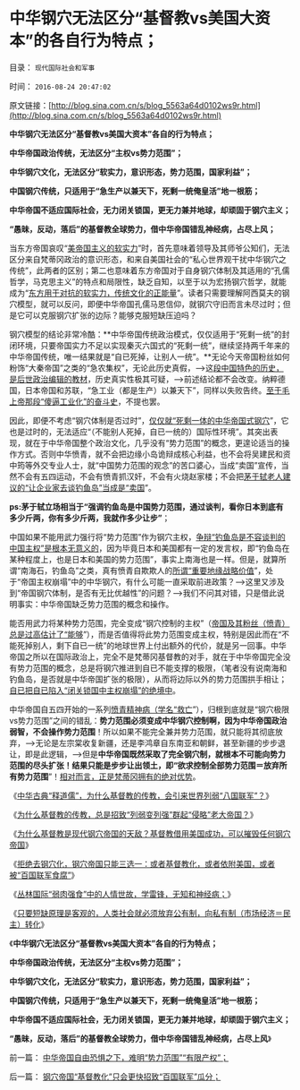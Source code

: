 # 中华钢穴无法区分“基督教vs美国大资本”的各自行为特点；

目录： `现代国际社会和军事` 

时间： `2016-08-24 20:47:02` 

原文链接：[http://blog.sina.com.cn/s/blog_5563a64d0102ws9r.html](http://blog.sina.com.cn/s/blog_5563a64d0102ws9r.html)

**中华钢穴无法区分“基督教vs美国大资本”各自的行为特点；**

**中华帝国政治传统，无法区分“主权vs势力范围”；**

**中华钢穴文化，无法区分“软实力，意识形态，势力范围，国家利益”；**

**中国钢穴传统，只适用于“急生产以兼天下，死剩一统俺皇活”地一根筋；**

**中华帝国不适应国际社会，无力闭关锁国，更无力兼并地球，却顽固于钢穴主义；**

**“愚昧，反动，落后”的基督教全球势力，借中华帝国错乱神经病，占尽上风；**



当东方帝国哀叹“[美帝国主义的软实力](../../../2009/7/5/美国软实力是人权普世个体价值观.md)”时，首先意味着领导及其师爷公知们，无法区分来自梵蒂冈政治的意识形态，和来自美国社会的“私心世界观干扰中华钢穴之传统”，此两者的区别；第二也意味着东方帝国对于自身钢穴体制及其适用的“孔儒哲学，马克思主义”的特点和局限性，缺乏自知，以至于以为宏扬钢穴哲学，就能成为“[东方用于对抗的软实力，传统文化的正能量](../../../2009/7/5/软实力是什么？中国，美国，阿拉伯的软实力？.md)”。读者只需要理解阿西莫夫的钢穴模型，就可以反问，即便中华帝国孔儒马恩信仰，就钢穴守旧而言未尽过时；但是它可以克服钢穴扩张的边际？能够克服短缺压迫吗？

钢穴模型的结论非常冷酷：**中华帝国传统政治模式，仅仅适用于“死剩一统”的封闭环境，只要帝国实力不足以实现秦灭六国式的“死剩一统”，继续坚持两千年来的中华帝国传统，唯一结果就是“自已死掉，让别人一统”。**无论今天帝国粉丝如何粉饰“大秦帝国”之类的“急农集权”，无论此历史真假，——>这[段中国特色的历史，是后世政治编辑的教材](../../../2010/5/7/评论历史者不宜研史；分析历史就是分析现实.md)，历史真实性极其可疑，——>前述结论都不会改变。纳粹德国，日本帝国和苏联，“急工业（都是生产）以兼天下”，同样以失败告终。[至于毛上帝那段“傻逼工业化”的奋斗史](../../../2009/8/5/无人权的农村人口城镇化工业化将是什么后果？.md)，不提也罢。

因此，即便不考虑“钢穴体制是否过时”，[仅仅就“死剩一体的中华帝国式钢穴](../../../2016/7/25/基督教理想中的钢穴，中华愤青的“自由（空旷）恐惧症”.md)”，它也是过时的，无法适应“（不能别人死掉，自已一统的）国际性环境”。其突出表现，就在于中华帝国整个政治文化，几乎没有“势力范围”的概念，更遑论适当的操作方式。否则中华愤青，就不会把边缘小岛诡辩成核心利益，也不会将吴建民和资中筠等外交专业人士，就“中国势力范围的观念”的苦口婆心，当成“卖国”宣传，当然不会有五四运动，不会有愤青抓汉奸，不会有火烧赵家楼；不会把[茅于轼老人建议的“让企业家去谈钓鱼岛”当成是“卖国](http://blog.sina.com.cn/s/blog_49a3971d0100ag1a.html)”。

**ps:茅于轼立场相当于“强调钓鱼岛是中国势力范围，通过谈判，看你日本到底有多少斤两，你有多少斤两，我就作多少让步”**；

中国如果不能用武力强行将“势力范围”作为钢穴主权，[争辩“钓鱼岛是不容谈判的中国主权”是根本无意义的](../../../2012/9/28/任何“历史依据”不构成现实主权的根据.md)，因为毕竟日本和美国都有一定的发言权，即“钓鱼岛在某种程度上，也是日本和美国的势力范围”，事实上南海也是一样。但是，就算所谓“南海石，钓鱼岛”之类，真有愤青自欺欺人的[所谓“重要地缘战略价值](../../../2012/12/22/地缘政治／战略是国际社会中的厚黑学.md)”，处于“帝国主权崩塌”中的中华钢穴，有什么可能一直采取前进政策？——>这里又涉及到“帝国钢穴体制，是否有无比优越性”的问题？——>我们不问其对错，只是借此说明事实：中华帝国缺乏势力范围的概念和操作。

能否用武力将某种势力范围，完全变成“钢穴控制的主权”（[帝国及其粉丝（愤青）总是过高估计了“能够](../../../2012/12/21/霸权主义的侵略者是怎么炼成的？.md)”），而是否值得将此势力范围变成主权，特别是因此而在“不能死掉别人，剩下自已一统”的地球世界上付出额外的代价，就是另一回事。中华帝国之所以在国际政治上，完全不是梵蒂冈基督教的对手，就在于中华帝国完全没有势力范围的概念，总是将钢穴推进到自已不能支撑的极限，（笔者没有说南海和钓鱼岛，是否就是中华帝国扩张的极限），从而将边际以外的势力范围拱手相让；[自已把自已陷入“闭关锁国中主权崩塌”的绝境中](../../../2016/7/14/中国与“帝国主权崩塌综合症”殊死搏斗的两千年历史.md)。

中华帝国自五四开始的一系列[愤青精神病（学名“救亡](../../../2010/12/26/义和团运动以来的重大错误.md)”），归根到底就是“钢穴极限vs势力范围”之间的错乱：**势力范围必须变成中华钢穴控制啊，因为中华帝国政治弱智，不会操作势力范围**！所以如果不能完全兼并势力范围，就只能将其彻底放弃，——>无论是左宗棠收复新疆，还是李鸿章自东南亚和朝鲜，甚至新疆的步步退让，即是此逻辑，——>但是**中华帝国既然采取了完全钢穴制，就根本不可能向势力范围的尽头扩张！结果只能是步步让出领土，即“欲求控制全部势力范围＝放弃所有势力范围**”！[相对而言，正是梵蒂冈拥有的绝对优势](../../../2013/4/20/中国的基督徒一般不了解自已的宗教，更不了解新教；.md)。

《[中华古典“释道儒”，为什么基督教的传教，会引来世界列弱“八国联军”？](../../../2016/8/21/中华古典政治“释道儒”，基督教传教对钢穴帝国本来好意.md)》

《[为什么基督教的传教，总是招致“列弱变列强”群起“侵略”老大帝国？](../../../2016/8/21/为什么基督教的传教，总是为老大帝国招来世界列弱的“八国联军”？.md)》

《[为什么基督教是现代钢穴帝国的天敌？基督教借用美国成功，可以摧毁任何钢穴帝国](../../../2016/8/22/为什么基督教是现代钢穴帝国的天敌？.md)》

《[拒绝去钢穴化，钢穴帝国只能三选一：或者基督教化，或者依附美国，或者被“百国联军食腐”](../../../2016/8/22/钢穴帝国“基督教化”只会更快招致“百国联军”瓜分；.md)》

《[丛林国际“弱肉强食”中的人情世故，学雷锋，无知和神经病；](../../../2016/8/23/丛林国际中的人情世故，学雷锋，无知,和神经病；.md)》

《[只要短缺原理是客观的，人类社会就必须放弃公有制，向私有制（市场经济＝民主）转化](../../../2016/8/23/“生产，生产力，生产效率，生产技术”不是钢穴帝国的救命稻草；.md)》

《**中华钢穴无法区分“基督教vs美国大资本”各自的行为特点；**

**中华帝国政治传统，无法区分“主权vs势力范围”；**

**中华钢穴文化，无法区分“软实力，意识形态，势力范围，国家利益”；**

**中国钢穴传统，只适用于“急生产以兼天下，死剩一统俺皇活”地一根筋；**

**中华帝国不适应国际社会，无力闭关锁国，更无力兼并地球，却顽固于钢穴主义；**

**“愚昧，反动，落后”的基督教全球势力，借中华帝国错乱神经病，占尽上风**》

前一篇： [中华帝国自由恐惧之下，难明“势力范围”“有限产权”；](../../../2016/8/24/中华帝国自由恐惧之下，难明“势力范围”“有限产权”；.md)

后一篇： [钢穴帝国“基督教化”只会更快招致“百国联军”瓜分；](../../../2016/8/22/钢穴帝国“基督教化”只会更快招致“百国联军”瓜分；.md)

